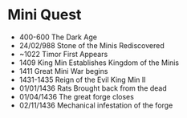 Mini Quest
===============

- 400-600 The Dark Age
- 24/02/988 Stone of the Minis Rediscovered
- ~1022 Timor First Appears
- 1409 King Min Establishes Kingdom of the Minis
- 1411 Great Mini War begins
- 1431-1435 Reign of the Evil King Min II
- 01/01/1436 Rats Brought back from the dead
- 01/04/1436 The great forge closes
- 02/11/1436 Mechanical infestation of the forge

